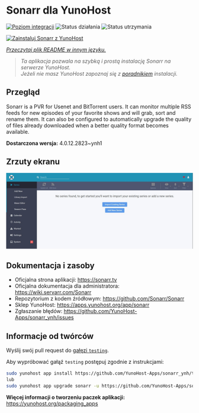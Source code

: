 <!--
To README zostało automatycznie wygenerowane przez <https://github.com/YunoHost/apps/tree/master/tools/readme_generator>
Nie powinno być ono edytowane ręcznie.
-->

# Sonarr dla YunoHost

[![Poziom integracji](https://apps.yunohost.org/badge/integration/sonarr)](https://ci-apps.yunohost.org/ci/apps/sonarr/)
![Status działania](https://apps.yunohost.org/badge/state/sonarr)
![Status utrzymania](https://apps.yunohost.org/badge/maintained/sonarr)

[![Zainstaluj Sonarr z YunoHost](https://install-app.yunohost.org/install-with-yunohost.svg)](https://install-app.yunohost.org/?app=sonarr)

*[Przeczytaj plik README w innym języku.](./ALL_README.md)*

> *Ta aplikacja pozwala na szybką i prostą instalację Sonarr na serwerze YunoHost.*  
> *Jeżeli nie masz YunoHost zapoznaj się z [poradnikiem](https://yunohost.org/install) instalacji.*

## Przegląd

Sonarr is a PVR for Usenet and BitTorrent users. It can monitor multiple RSS feeds for new episodes of your favorite shows and will grab, sort and rename them. It can also be configured to automatically upgrade the quality of files already downloaded when a better quality format becomes available.


**Dostarczona wersja:** 4.0.12.2823~ynh1

## Zrzuty ekranu

![Zrzut ekranu z Sonarr](./doc/screenshots/screenshot.jpg)

## Dokumentacja i zasoby

- Oficjalna strona aplikacji: <https://sonarr.tv>
- Oficjalna dokumentacja dla administratora: <https://wiki.servarr.com/Sonarr>
- Repozytorium z kodem źródłowym: <https://github.com/Sonarr/Sonarr>
- Sklep YunoHost: <https://apps.yunohost.org/app/sonarr>
- Zgłaszanie błędów: <https://github.com/YunoHost-Apps/sonarr_ynh/issues>

## Informacje od twórców

Wyślij swój pull request do [gałęzi `testing`](https://github.com/YunoHost-Apps/sonarr_ynh/tree/testing).

Aby wypróbować gałąź `testing` postępuj zgodnie z instrukcjami:

```bash
sudo yunohost app install https://github.com/YunoHost-Apps/sonarr_ynh/tree/testing --debug
lub
sudo yunohost app upgrade sonarr -u https://github.com/YunoHost-Apps/sonarr_ynh/tree/testing --debug
```

**Więcej informacji o tworzeniu paczek aplikacji:** <https://yunohost.org/packaging_apps>
